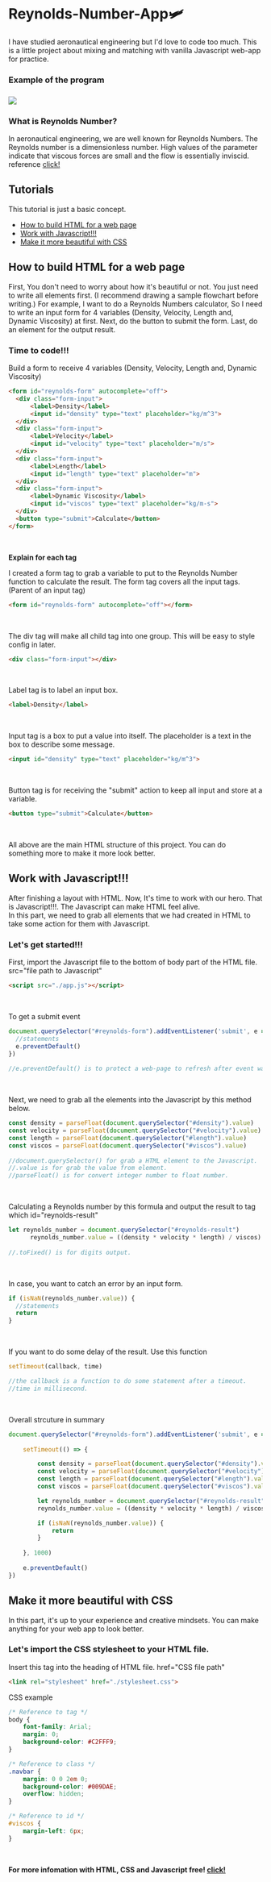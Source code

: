 <h1>Reynolds-Number-App🛩</h1>

<p>I have studied aeronautical engineering but I'd love to code too much. This is a little project about mixing and matching with vanilla Javascript web-app for practice.</p>

<h3>Example of the program<h3>
<img src="https://github.com/Rayato159/Reynolds-Number-App/blob/main/screenshots/non-error.png"><br>

<h3>What is Reynolds Number?</h3>
<p>In aeronautical engineering, we are well known for Reynolds Numbers. The Reynolds number is a dimensionless number. 
High values of the parameter indicate that viscous forces are small and the flow is essentially inviscid. reference <a href="https://www.grc.nasa.gov/www/BGH/reynolds.html">click!</a></p>

<h2>Tutorials</h2>
<p>This tutorial is just a basic concept.</p>
<ul>
  <li><a href="#html-create">How to build HTML for a web page</a></li>
  <li><a href="#js-create">Work with Javascript!!!</a></li>
  <li><a href="#style-create">Make it more beautiful with CSS</a></li>
</ul>

<h2 id="html-create">How to build HTML for a web page</h2>
  <p>First, You don't need to worry about how it's beautiful or not. You just need to write all elements first. (I recommend drawing a sample flowchart before writing.)
  For example, I want to do a Reynolds Numbers calculator, So I need to write an input form for 4 variables (Density, Velocity, Length and, Dynamic Viscosity) at first.
  Next, do the button to submit the form. Last, do an element for the output result.</p>
  
  <h3><strong>Time to code!!!</strong></h3>
    <p>Build a form to receive 4 variables (Density, Velocity, Length and, Dynamic Viscosity)</p>
  
```html
<form id="reynolds-form" autocomplete="off">
  <div class="form-input">
      <label>Density</label>
      <input id="density" type="text" placeholder="kg/m^3">
  </div>
  <div class="form-input">
      <label>Velocity</label>
      <input id="velocity" type="text" placeholder="m/s">
  </div>
  <div class="form-input">
      <label>Length</label>
      <input id="length" type="text" placeholder="m">
  </div>
  <div class="form-input">
      <label>Dynamic Viscosity</label>
      <input id="viscos" type="text" placeholder="kg/m-s">
  </div>
  <button type="submit">Calculate</button>
</form>
```
  <br>
  <p><strong>Explain for each tag</strong></p>
  <p>I created a form tag to grab a variable to put to the Reynolds Number function to calculate the result. The form tag covers all the input tags. (Parent of an input tag)</p>
  
```html
<form id="reynolds-form" autocomplete="off"></form>
```
  <br>
  <p>The div tag will make all child tag into one group. This will be easy to style config in later.</p>
  
```html
<div class="form-input"></div>
```
  <br>
  <p>Label tag is to label an input box.</p>
  
```html
<label>Density</label>
```
  <br>
  <p>Input tag is a box to put a value into itself. The placeholder is a text in the box to describe some message.</p>
  
```html
<input id="density" type="text" placeholder="kg/m^3">
```
  <br>
  <p>Button tag is for receiving the "submit" action to keep all input and store at a variable.</p>
  
```html
<button type="submit">Calculate</button>
```
  <br>
  <p>All above are the main HTML structure of this project. You can do something more to make it more look better.</p>
  
<h2 id="js-create">Work with Javascript!!!</h2>
  <p>After finishing a layout with HTML. Now, It's time to work with our hero. That is Javascript!!!. The Javascript can make HTML feel alive.<br>
  In this part, we need to grab all elements that we had created in HTML to take some action for them with Javascript.</p>
  
  <h3><strong>Let's get started!!!</strong></h3>
  
  <p>First, import the Javascript file to the bottom of body part of the HTML file. src="file path to Javascript"</p>
  
```html
<script src="./app.js"></script>
```
  <br>
  <p>To get a submit event</p>
  
```Javascript
document.querySelector("#reynolds-form").addEventListener('submit', e => {
  //statements
  e.preventDefault()
})
  
//e.preventDefault() is to protect a web-page to refresh after event was done.
```
  <br>
  <p>Next, we need to grab all the elements into the Javascript by this method below.</p>

```Javascript
const density = parseFloat(document.querySelector("#density").value)
const velocity = parseFloat(document.querySelector("#velocity").value)
const length = parseFloat(document.querySelector("#length").value)
const viscos = parseFloat(document.querySelector("#viscos").value)
  
//document.querySelector() for grab a HTML element to the Javascript.
//.value is for grab the value from element.
//parseFloat() is for convert integer number to float number.
```
  <br>
  <p>Calculating a Reynolds number by this formula and output the result to tag which id="reynolds-result"</p>

```Javascript
let reynolds_number = document.querySelector("#reynolds-result")
      reynolds_number.value = ((density * velocity * length) / viscos).toFixed(6)
  
//.toFixed() is for digits output.
```
  <br>
  <p>In case, you want to catch an error by an input form.</p>
  
```Javascript
if (isNaN(reynolds_number.value)) {
  //statements
  return
}
```
  <br>
  <p>If you want to do some delay of the result. Use this function</p>
  
```Javascript
setTimeout(callback, time)

//the callback is a function to do some statement after a timeout.
//time in millisecond.
```
  
  <br>
  <p>Overall strcuture in summary</p>
  
```Javascript
document.querySelector("#reynolds-form").addEventListener('submit', e => {
  
    setTimeout(() => {

        const density = parseFloat(document.querySelector("#density").value)
        const velocity = parseFloat(document.querySelector("#velocity").value)
        const length = parseFloat(document.querySelector("#length").value)
        const viscos = parseFloat(document.querySelector("#viscos").value)

        let reynolds_number = document.querySelector("#reynolds-result")
        reynolds_number.value = ((density * velocity * length) / viscos).toFixed(6)

        if (isNaN(reynolds_number.value)) {
            return
        }
  
    }, 1000)
  
    e.preventDefault()
})
```
<h2 id="style-create">Make it more beautiful with CSS</h2>
  <p>In this part, it's up to your experience and creative mindsets. You can make anything for your web app to look better.</p>
  <h3><strong>Let's import the CSS stylesheet to your HTML file.</strong></h3>

  <p>Insert this tag into the heading of HTML file. href="CSS file path"</p>
  
```html
<link rel="stylesheet" href="./stylesheet.css">
```
  
  <p>CSS example</p>
  
```css
/* Reference to tag */
body {
    font-family: Arial;
    margin: 0;
    background-color: #C2FFF9;
}

/* Reference to class */
.navbar {
    margin: 0 0 2em 0;
    background-color: #009DAE;
    overflow: hidden;
}

/* Reference to id */
#viscos {
    margin-left: 6px;
}
```
<br>
<p><strong>For more infomation with HTML, CSS and Javascript free! <a href="https://www.w3schools.com/">click!</a></strong>
